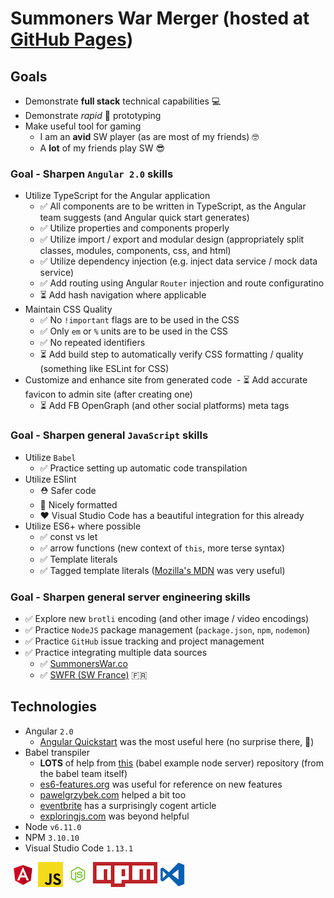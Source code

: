# Summoners War Merger (hosted at [GitHub Pages](https://wolven531.github.io/sw_merger/))

## Goals

- Demonstrate **full stack** technical capabilities 💻
- Demonstrate _rapid_ 🏁 prototyping
- Make useful tool for gaming
  - I am an **avid** SW player (as are most of my friends) 🤓
  - A **lot** of my friends play SW 😎

### Goal - Sharpen `Angular 2.0` skills

- Utilize TypeScript for the Angular application
  - ✅ All components are to be written in TypeScript, as the Angular team suggests (and Angular quick start generates)
  - ✅ Utilize properties and components properly
  - ✅ Utilize import / export and modular design (appropriately split classes, modules, components, css, and html)
  - ✅ Utilize dependency injection (e.g. inject data service / mock data service)
  - ✅ Add routing using Angular `Router` injection and route configuratino
  - ⏳ Add hash navigation where applicable
- Maintain CSS Quality
  - ✅ No `!important` flags are to be used in the CSS
  - ✅ Only `em` or `%` units are to be used in the CSS
  - ✅ No repeated identifiers
  - ⏳ Add build step to automatically verify CSS formatting / quality (something like ESLint for CSS)
- Customize and enhance site from generated code
  - ⏳ Add accurate favicon to admin site (after creating one)
  - ⏳ Add FB OpenGraph (and other social platforms) meta tags

### Goal - Sharpen general `JavaScript` skills

- Utilize `Babel`
  - ✅ Practice setting up automatic code transpilation
- Utilize ESlint
  - ⛑ Safer code
  - 🙌 Nicely formatted
  - ❤️ Visual Studio Code has a beautiful integration for this already
- Utilize ES6+ where possible
  - ✅ const vs let
  - ✅ arrow functions (new context of `this`, more terse syntax)
  - ✅ Template literals
  - ✅ Tagged template literals ([Mozilla's MDN](https://developer.mozilla.org/en-US/docs/Web/JavaScript/Reference/Template_literals) was very useful)

### Goal - Sharpen general server engineering skills

- ✅ Explore new `brotli` encoding (and other image / video encodings)
- ✅ Practice `NodeJS` package management (`package.json`, `npm`, `nodemon`)
- ✅ Practice `GitHub` issue tracking and project management
- ✅ Practice integrating multiple data sources
  - ✅ [SummonersWar.co](https://summonerswar.co)
  - ✅ [SWFR (SW France)](http://www.swfr.tv/summon-simulator) 🇫🇷

## Technologies

- Angular `2.0`
  - [Angular Quickstart](https://angular.io/guide/quickstart) was the most useful here (no surprise there, 🤣)
- Babel transpiler
  - **LOTS** of help from [this](https://github.com/babel/example-node-server)  (babel example node server) repository (from the babel team itself)
  - [es6-features.org](http://es6-features.org/) was useful for reference on new features
  - [pawelgrzybek.com](https://pawelgrzybek.com/whats-new-in-ecmascript-2017/) helped a bit too
  - [eventbrite](https://www.eventbrite.com/engineering/learning-es6-for-of-loop/) has a surprisingly cogent article
  - [exploringjs.com](http://exploringjs.com/es6/ch_oop-besides-classes.html) was beyond helpful
- Node `v6.11.0`
- NPM `3.10.10`
- Visual Studio Code `1.13.1`

![Angular 2.0][logoAngular] ![Babel][logoBabel] ![Node v6.11.0][logoNode] ![NPM 3.10.10][logoNpm] ![Visual Studio Code 1.13.1][logoVsc] 

[logoAngular]: ./SummSim/public/img/logo_angular.png "AngularJS"
[logoBabel]: ./SummSim/public/img/logo_babel.png "Babel"
[logoNode]: ./SummSim/public/img/logo_node.png "NodeJS"
[logoNpm]: ./SummSim/public/img/logo_npm.png "NPM"
[logoVsc]: ./SummSim/public/img/logo_vsc.png "Visual Studio Code [logo has MIT license]"
